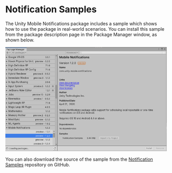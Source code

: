 # Notification Samples

The Unity Mobile Notifications package includes a sample which shows how to use the package in real-world scenarios. You can install this sample from the package description page in the Package Manager window, as shown below.

![Installing sample](images/install-sample.png)

You can also download the source of the sample from the [Notification Samples](https://github.com/Unity-Technologies/NotificationsSamples) repository on GitHub.
